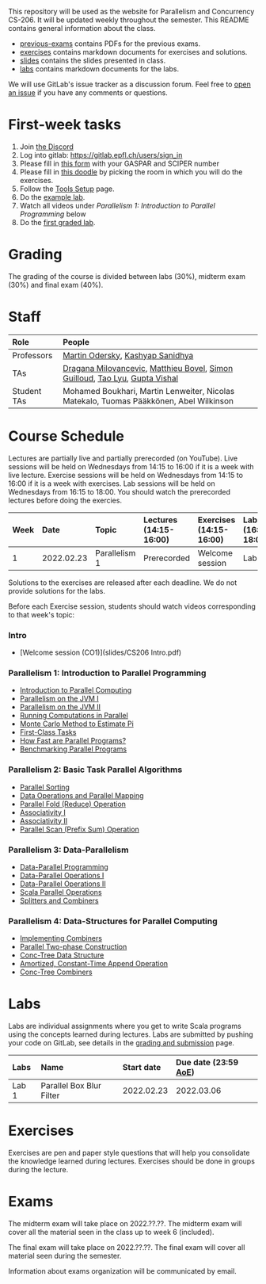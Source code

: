 This repository will be used as the website for Parallelism and Concurrency CS-206. It will be updated weekly throughout the semester. This README contains general information about the class.

- [previous-exams](previous-exams) contains PDFs for the previous exams.
- [exercises](exercises) contains markdown documents for exercises and solutions.
- [slides](slides) contains the slides presented in class.
- [labs](labs) contains markdown documents for the labs.

We will use GitLab's issue tracker as a discussion forum. Feel free to [open an issue](https://gitlab.epfl.ch/lamp/cs206/issues) if you have any comments or questions.

# First-week tasks

1. Join [the Discord](https://discord.gg/tgbPcCFSm2)
1. Log into gitlab: https://gitlab.epfl.ch/users/sign_in
1. Please fill in [this form](https://forms.gle/N6F3Q3jZm71AASby9) with your GASPAR and SCIPER number
1. Please fill in [this doodle](https://doodle.com/poll/yi2c33zkb8nre3ug) by picking the room in which you will do the exercises.
1. Follow the [Tools Setup](labs/tools-setup.md) page.
1. Do the [example lab](labs/example-lab.md).
1. Watch all videos under *Parallelism 1: Introduction to Parallel Programming* below
1. Do the [first graded lab](labs/lab1-parallel-box-blur-filter/).

# Grading

The grading of the course is divided between labs (30%), midterm exam (30%) and final exam (40%).

# Staff

| Role        | People |
| :---        | :--- |
| Professors  | [Martin Odersky](https://people.epfl.ch/martin.odersky), [Kashyap Sanidhya](https://people.epfl.ch/sanidhya.kashyap) |
| TAs         | [Dragana Milovancevic](https://people.epfl.ch/dragana.milovancevic),  [Matthieu Bovel](https://people.epfl.ch/matthieu.bovel), [Simon Guilloud](https://people.epfl.ch/simon.guilloud), [Tao Lyu](https://people.epfl.ch/tao.lyu), [Gupta Vishal](https://people.epfl.ch/vishal.gupta)|
| Student TAs | Mohamed Boukhari, Martin Lenweiter, Nicolas Matekalo, Tuomas Pääkkönen, Abel Wilkinson |

# Course Schedule

Lectures are partially live and partially prerecorded (on YouTube).
Live sessions will be held on Wednesdays from 14:15 to 16:00 if it is a week with live lecture.
Exercise sessions will be held on Wednesdays from 14:15 to 16:00  if it is a week with exercises.
Lab sessions will be held on Wednesdays from 16:15 to 18:00.
You should watch the prerecorded lectures before doing the exercies.

<!-- seq 0 7 100 | xargs -i date -d "02/24/2021 {} days" +"%d.%m.%Y"  -->

| Week | Date       | Topic            | Lectures (14:15-16:00) | Exercises (14:15-16:00) | Labs (16:15-18:00) |
| :--  | :--        | :--              | :--                    | :--                     | :--                |
| 1    | 2022.02.23 | Parallelism 1    | Prerecorded            | Welcome session         | Lab 1              |


Solutions to the exercises are released after each deadline. We do not provide solutions for the labs.

Before each Exercise session, students should watch videos corresponding to that week's topic:

### Intro
- [Welcome session (CO1)](slides/CS206 Intro.pdf)

### Parallelism 1: Introduction to Parallel Programming

- [Introduction to Parallel Computing](https://www.youtube.com/watch?v=94O72nyNFY0)
- [Parallelism on the JVM I](https://www.youtube.com/watch?v=I8w-q1TPtjA)
- [Parallelism on the JVM II](https://www.youtube.com/watch?v=BbVWGWTNAXw)
- [Running Computations in Parallel](https://www.youtube.com/watch?v=KkMZGJ3M2-o)
- [Monte Carlo Method to Estimate Pi](https://www.youtube.com/watch?v=VBCf-aTgpPU)
- [First-Class Tasks](https://www.youtube.com/watch?v=mrVVaXCuhBc)
- [How Fast are Parallel Programs?](https://www.youtube.com/watch?v=Lpnexp_Qxgo)
- [Benchmarking Parallel Programs](https://www.youtube.com/watch?v=LvS_kjCssfg)

### Parallelism 2: Basic Task Parallel Algorithms

- [Parallel Sorting](https://www.youtube.com/watch?v=AcuvVgQbphg)
- [Data Operations and Parallel Mapping](https://www.youtube.com/watch?v=ghYtMLrphZw)
- [Parallel Fold (Reduce) Operation](https://www.youtube.com/watch?v=hEBgyhIoWww)
- [Associativity I](https://www.youtube.com/watch?v=q-Cl3whISCY)
- [Associativity II](https://www.youtube.com/watch?v=XBjqYavDUB8)
- [Parallel Scan (Prefix Sum) Operation](https://www.youtube.com/watch?v=CYr3YaQiMwo)

### Parallelism 3: Data-Parallelism

- [Data-Parallel Programming](https://www.youtube.com/watch?v=WW7TabCiOV8)
- [Data-Parallel Operations I](https://www.youtube.com/watch?v=Vd35YQ8DEO4)
- [Data-Parallel Operations II](https://www.youtube.com/watch?v=dcMgKtuAh3s)
- [Scala Parallel Operations](https://www.youtube.com/watch?v=NjkxjAT7ohE)
- [Splitters and Combiners](https://www.youtube.com/watch?v=Redz85Nlle4)

### Parallelism 4: Data-Structures for Parallel Computing

- [Implementing Combiners](https://www.youtube.com/watch?v=dTP0ntniB2I)
- [Parallel Two-phase Construction](https://www.youtube.com/watch?v=XcMtq3OdjQ0)
- [Conc-Tree Data Structure](https://www.youtube.com/watch?v=cUXHXKL8Xvs)
- [Amortized, Constant-Time Append Operation](https://www.youtube.com/watch?v=Ic5DUZLITVI)
- [Conc-Tree Combiners](https://www.youtube.com/watch?v=aLfFlCC1vjc)


# Labs

Labs are individual assignments where you get to write Scala programs using the concepts learned during lectures.
Labs are submitted by pushing your code on GitLab, see details in the [grading and submission](labs/grading-and-submission.md) page.

| Labs  | Name                       | Start date  | Due date (23:59 [AoE](https://en.wikipedia.org/wiki/Anywhere_on_Earth)) |
| :--   | :--                        | :--         | :--         |
| Lab 1 | Parallel Box Blur Filter   | 2022.02.23  | 2022.03.06  |

# Exercises

Exercises are pen and paper style questions that will help you consolidate the knowledge learned during lectures.
Exercises should be done in groups during the lecture.

# Exams

The midterm exam will take place on 2022.??.??. The midterm exam will cover all the material seen in the class up to week 6 (included).

The final exam will take place on 2022.??.??. The final exam will cover all material seen during the semester.

Information about exams organization will be communicated by email.

[YouTubeConcurrency1]: https://www.youtube.com/watch?v=5oUpSoUoII4
[YouTubeConcurrency2]: https://www.youtube.com/watch?v=Jvo-vrxaGnk
[YouTubeConcurrency3]: https://www.youtube.com/watch?v=t4tqMzfvclk
